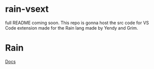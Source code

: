 # rain-vsext
full README coming soon.
This repo is gonna host the src code for VS Code extension made for the Rain lang made by Yendy and Grim.

# Rain
[Docs](https://github.com/Grimtin10/Rainbow/blob/main/Compilation/Rain/Documentation/RAIN1.md)